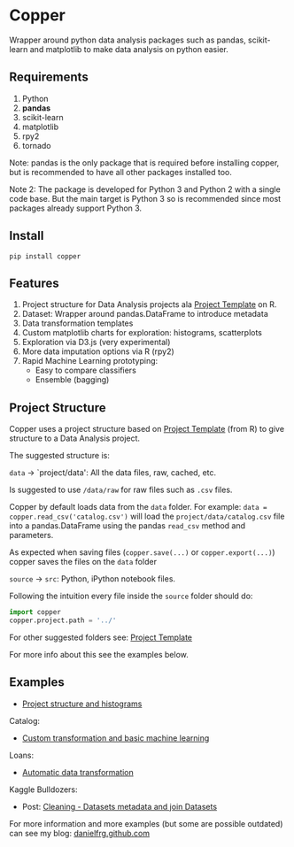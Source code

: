 Copper
======

Wrapper around python data analysis packages such as pandas, scikit-learn and matplotlib
to make data analysis on python easier.

Requirements
------------

1. Python
2. **pandas**
3. scikit-learn
4. matplotlib
5. rpy2
6. tornado

Note: pandas is the only package that is required before installing copper, but is
recommended to have all other packages installed too.

Note 2: The package is developed for Python 3 and Python 2 with a single code base. But the main target is Python 3 so is recommended since most packages already support Python 3.

Install
-------

`pip install copper`

Features
--------

1. Project structure for Data Analysis projects ala [Project Template](http://www.johnmyleswhite.com/notebook/2010/08/26/projecttemplate/) on R.
2. Dataset: Wrapper around pandas.DataFrame to introduce metadata
3. Data transformation templates
4. Custom matplotlib charts for exploration: histograms, scatterplots
5. Exploration via D3.js (very experimental)
6. More data imputation options via R (rpy2)
7. Rapid Machine Learning prototyping:
    * Easy to compare classifiers
    * Ensemble (bagging)

Project Structure
-----------------

Copper uses a project structure based on [Project Template](http://www.johnmyleswhite.com/notebook/2010/08/26/projecttemplate/) (from R) to give structure to a Data Analysis project.

The suggested structure is:

`data` -> `project/data': All the data files, raw, cached, etc.

Is suggested to use `/data/raw` for raw files such as `.csv` files.

Copper by default loads data from the `data` folder. For example: `data = copper.read_csv('catalog.csv')` will load the `project/data/catalog.csv` file into a pandas.DataFrame using the pandas `read_csv` method and parameters.

As expected when saving files (`copper.save(...)` or `copper.export(...)`) copper saves the files on the `data` folder

`source` -> `src`: Python, iPython notebook files.

Following the intuition every file inside the `source` folder should do:

```python
import copper
copper.project.path = '../'
```

For other suggested folders see: [Project Template](http://www.johnmyleswhite.com/notebook/2010/08/26/projecttemplate/)

For more info about this see the examples below.

Examples
--------

* [Project structure and histograms](http://nbviewer.ipython.org/urls/raw.github.com/danielfrg/copper/master/examples/donors/src/explore.ipynb)

Catalog:
* [Custom transformation and basic machine learning](http://nbviewer.ipython.org/urls/raw.github.com/danielfrg/copper/master/examples/catalog/src/ml.ipynb)

Loans:
* [Automatic data transformation](http://nbviewer.ipython.org/urls/raw.github.com/danielfrg/copper/master/examples/loans/src/transform.ipynb)

Kaggle Bulldozers:
* Post: [Cleaning - Datasets metadata and join Datasets](http://danielfrg.github.com/blog/2013/03/07/kaggle-bulldozers-basic-cleaning/)

For more information and more examples (but some are possible outdated) can see my blog: [danielfrg.github.com](http://danielfrg.github.com)
